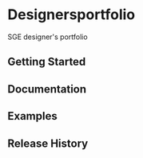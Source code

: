 # Designersportfolio

SGE designer's portfolio

## Getting Started

## Documentation

## Examples

## Release History
